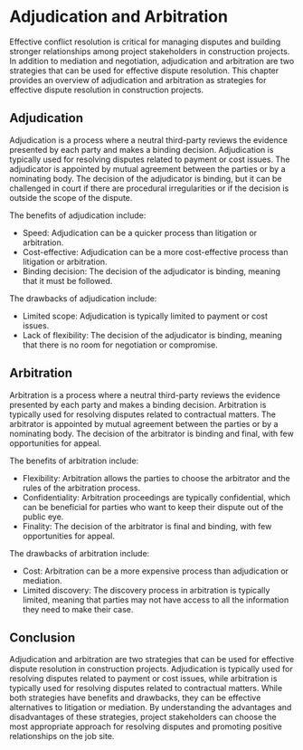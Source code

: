 # Adjudication and Arbitration

Effective conflict resolution is critical for managing disputes and building stronger relationships among project stakeholders in construction projects. In addition to mediation and negotiation, adjudication and arbitration are two strategies that can be used for effective dispute resolution. This chapter provides an overview of adjudication and arbitration as strategies for effective dispute resolution in construction projects.

Adjudication
------------

Adjudication is a process where a neutral third-party reviews the evidence presented by each party and makes a binding decision. Adjudication is typically used for resolving disputes related to payment or cost issues. The adjudicator is appointed by mutual agreement between the parties or by a nominating body. The decision of the adjudicator is binding, but it can be challenged in court if there are procedural irregularities or if the decision is outside the scope of the dispute.

The benefits of adjudication include:

* Speed: Adjudication can be a quicker process than litigation or arbitration.
* Cost-effective: Adjudication can be a more cost-effective process than litigation or arbitration.
* Binding decision: The decision of the adjudicator is binding, meaning that it must be followed.

The drawbacks of adjudication include:

* Limited scope: Adjudication is typically limited to payment or cost issues.
* Lack of flexibility: The decision of the adjudicator is binding, meaning that there is no room for negotiation or compromise.

Arbitration
-----------

Arbitration is a process where a neutral third-party reviews the evidence presented by each party and makes a binding decision. Arbitration is typically used for resolving disputes related to contractual matters. The arbitrator is appointed by mutual agreement between the parties or by a nominating body. The decision of the arbitrator is binding and final, with few opportunities for appeal.

The benefits of arbitration include:

* Flexibility: Arbitration allows the parties to choose the arbitrator and the rules of the arbitration process.
* Confidentiality: Arbitration proceedings are typically confidential, which can be beneficial for parties who want to keep their dispute out of the public eye.
* Finality: The decision of the arbitrator is final and binding, with few opportunities for appeal.

The drawbacks of arbitration include:

* Cost: Arbitration can be a more expensive process than adjudication or mediation.
* Limited discovery: The discovery process in arbitration is typically limited, meaning that parties may not have access to all the information they need to make their case.

Conclusion
----------

Adjudication and arbitration are two strategies that can be used for effective dispute resolution in construction projects. Adjudication is typically used for resolving disputes related to payment or cost issues, while arbitration is typically used for resolving disputes related to contractual matters. While both strategies have benefits and drawbacks, they can be effective alternatives to litigation or mediation. By understanding the advantages and disadvantages of these strategies, project stakeholders can choose the most appropriate approach for resolving disputes and promoting positive relationships on the job site.
